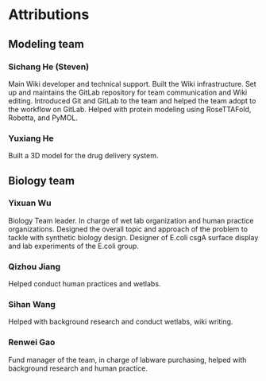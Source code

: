 # Attributions

## Modeling team

### Sichang He (Steven)

Main Wiki developer and technical support.
Built the Wiki infrastructure.
Set up and maintains the GitLab repository
for team communication and Wiki editing.
Introduced Git and GitLab to the team and
helped the team adopt to the workflow on GitLab.
Helped with protein modeling using RoseTTAFold, Robetta, and PyMOL.

### Yuxiang He

Built a 3D model for the drug delivery system.

## Biology team

### Yixuan Wu

Biology Team leader.
In charge of wet lab organization and human practice organizations.
Designed the overall topic and approach of the problem to tackle
with synthetic biology design. Designer of E.coli csgA surface display
and lab experiments of the E.coli group.

### Qizhou Jiang

Helped conduct human practices and wetlabs.

### Sihan Wang
Helped with background research and conduct wetlabs, wiki writing.

### Renwei Gao
Fund manager of the team, in charge of labware purchasing, helped with background research and human practice.
